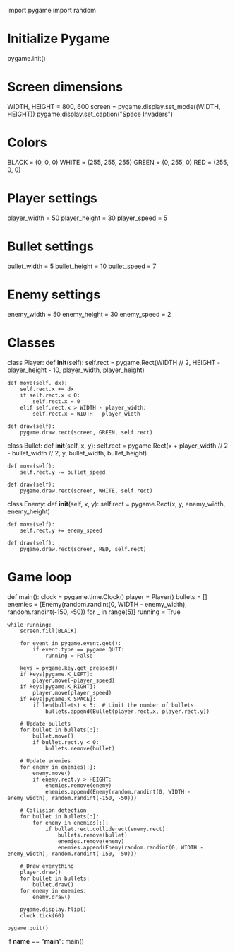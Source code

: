 import pygame
import random

# Initialize Pygame
pygame.init()

# Screen dimensions
WIDTH, HEIGHT = 800, 600
screen = pygame.display.set_mode((WIDTH, HEIGHT))
pygame.display.set_caption("Space Invaders")

# Colors
BLACK = (0, 0, 0)
WHITE = (255, 255, 255)
GREEN = (0, 255, 0)
RED = (255, 0, 0)

# Player settings
player_width = 50
player_height = 30
player_speed = 5

# Bullet settings
bullet_width = 5
bullet_height = 10
bullet_speed = 7

# Enemy settings
enemy_width = 50
enemy_height = 30
enemy_speed = 2

# Classes
class Player:
    def __init__(self):
        self.rect = pygame.Rect(WIDTH // 2, HEIGHT - player_height - 10, player_width, player_height)

    def move(self, dx):
        self.rect.x += dx
        if self.rect.x < 0:
            self.rect.x = 0
        elif self.rect.x > WIDTH - player_width:
            self.rect.x = WIDTH - player_width

    def draw(self):
        pygame.draw.rect(screen, GREEN, self.rect)

class Bullet:
    def __init__(self, x, y):
        self.rect = pygame.Rect(x + player_width // 2 - bullet_width // 2, y, bullet_width, bullet_height)

    def move(self):
        self.rect.y -= bullet_speed

    def draw(self):
        pygame.draw.rect(screen, WHITE, self.rect)

class Enemy:
    def __init__(self, x, y):
        self.rect = pygame.Rect(x, y, enemy_width, enemy_height)

    def move(self):
        self.rect.y += enemy_speed

    def draw(self):
        pygame.draw.rect(screen, RED, self.rect)

# Game loop
def main():
    clock = pygame.time.Clock()
    player = Player()
    bullets = []
    enemies = [Enemy(random.randint(0, WIDTH - enemy_width), random.randint(-150, -50)) for _ in range(5)]
    running = True

    while running:
        screen.fill(BLACK)

        for event in pygame.event.get():
            if event.type == pygame.QUIT:
                running = False

        keys = pygame.key.get_pressed()
        if keys[pygame.K_LEFT]:
            player.move(-player_speed)
        if keys[pygame.K_RIGHT]:
            player.move(player_speed)
        if keys[pygame.K_SPACE]:
            if len(bullets) < 5:  # Limit the number of bullets
                bullets.append(Bullet(player.rect.x, player.rect.y))

        # Update bullets
        for bullet in bullets[:]:
            bullet.move()
            if bullet.rect.y < 0:
                bullets.remove(bullet)

        # Update enemies
        for enemy in enemies[:]:
            enemy.move()
            if enemy.rect.y > HEIGHT:
                enemies.remove(enemy)
                enemies.append(Enemy(random.randint(0, WIDTH - enemy_width), random.randint(-150, -50)))

        # Collision detection
        for bullet in bullets[:]:
            for enemy in enemies[:]:
                if bullet.rect.colliderect(enemy.rect):
                    bullets.remove(bullet)
                    enemies.remove(enemy)
                    enemies.append(Enemy(random.randint(0, WIDTH - enemy_width), random.randint(-150, -50)))

        # Draw everything
        player.draw()
        for bullet in bullets:
            bullet.draw()
        for enemy in enemies:
            enemy.draw()

        pygame.display.flip()
        clock.tick(60)

    pygame.quit()

if __name__ == "__main__":
    main()






